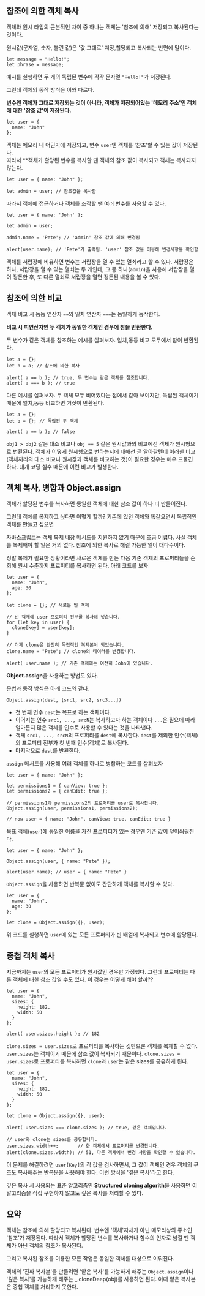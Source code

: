 ## 참조에 의한 객체 복사
객체와 원시 타입의 근본적인 차이 중 하나는 객체는 '참조에 의해' 저장되고 복사된다는 것이다.

원시값(문자열, 숫자, 불린 값)은 '값 그대로' 저장,할당되고 복사되는 반면에 말이다.

    let message = "Hello!";
    let phrase = message;

예시를 실행하면 두 개의 독립된 변수에 각각 문자열 `"Hello!"`가 저장된다.

그런데 객체의 동작 방식은 이와 다르다.    

**변수엔 객체가 그대로 저장되는 것이 아니라, 객체가 저장되어있는 '메모리 주소'인 객체에 대한 '참조 값'이 저장된다.**

    let user = {
      name: "John"
    };
객체는 메모리 내 어딘가에 저장되고, 변수 `user`엔 객체를 '참조'할 수 있는 값이 저장된다.    
따라서 **객체가 할당된 변수를 복사할 땐 객체의 참조 값이 복사되고 객체는 복사되지 않는다.

    let user = { name: "John" };

    let admin = user; // 참조값을 복사함

따라서 객체에 접근하거나 객체를 조작할 땐 여러 변수를 사용할 수 있다.

    let user = { name: 'John' };

    let admin = user;

    admin.name = 'Pete'; // 'admin' 참조 값에 의해 변경됨

    alert(user.name); // 'Pete'가 출력됨. 'user' 참조 값을 이용해 변경사항을 확인함

객체를 서랍장에 비유하면 변수는 서랍장을 열 수 있는 열쇠라고 할 수 있다. 서랍장은 하나, 서랍장을 열 수 있는 열쇠는 두 개인데, 그 중 하나(`admin`)을 사용해 서랍장을 열어 정돈한 후, 또 다른 열쇠로 서랍장을 열면 정돈된 내용을 볼 수 있다.

## 참조에 의한 비교

객체 비교 시 동등 연산자 `==`와 일치 연산자 `===`는 동일하게 동작한다.

**비교 시 피연산자인 두 객체가 동일한 객체인 경우에 참을 반환한다.**

두 변수가 같은 객체를 참조하는 예시를 살펴보자. 일치,동등 비교 모두에서 참이 반환된다.

    let a = {};
    let b = a; // 참조에 의한 복사

    alert( a == b ); // true, 두 변수는 같은 객체를 참조합니다.
    alert( a === b ); // true
다른 예시를 살펴보자. 두 객체 모두 비어있다는 점에서 같아 보이지만, 독립된 객체이기 때문에 일치,동등 비교하면 거짓이 반환된다.

    let a = {};
    let b = {}; // 독립된 두 객체

    alert( a == b ); // false

`obj1 > obj2` 같은 대소 비교나 `obj == 5` 같은 원시값과의 비교에선 객체가 원시형으로 변환된다. 객체가 어떻게 원시형으로 변하는지에 대해선 곧 알아갈텐데 이러한 비교(객체끼리의 대소 비교나 원시값과 객체를 비교하는 것)이 필요한 경우는 매우 드물긴 하다. 대개 코딩 실수 때문에 이런 비교가 발생한다.

## 객체 복사, 병합과 Object.assign

객체가 할당된 변수를 복사하면 동일한 객체에 대한 참조 값이 하나 더 만들어진다.

그런데 객체를 복제하고 싶다면 어떻게 할까? 기존에 있던 객체와 똑같으면서 독립적인 객체를 만들고 싶으면

자바스크립트는 객체 복제 내장 메서드를 지원하지 않기 때문에 조금 어렵다. 사실 객체를 복제해야 할 일은 거의 없다. 참조에 의한 복사로 해결 가능한 일이 대다수이다.

정말 복제가 필요한 상황이라면 새로운 객체를 만든 다음 기존 객체의 프로퍼티들을 순회해 원시 수준까지 프로퍼티를 복사하면 된다. 아래 코드를 보자 

    let user = {
      name: "John",
      age: 30
    };

    let clone = {}; // 새로운 빈 객체

    // 빈 객체에 user 프로퍼티 전부를 복사해 넣습니다.
    for (let key in user) {
      clone[key] = user[key];
    }

    // 이제 clone은 완전히 독립적인 복제본이 되었습니다.
    clone.name = "Pete"; // clone의 데이터를 변경합니다.

    alert( user.name ); // 기존 객체에는 여전히 John이 있습니다.

**Object.assign**을 사용하는 방법도 있다.

문법과 동작 방식은 아래 코드와 같다.

    Object.assign(dest, [src1, src2, src3...])
- 첫 번째 인수 `dest`는 목표로 하는 객체이다.
- 이어지는 인수 `src1, ..., srcN`는 복사하고자 하는 객체이다 `...`은 필요에 따라 얼마든지 많은 객체를 인수로 사용할 수 있다는 것을 나타낸다.
- 객체 `src1, ..., srcN`의 프로퍼티를 `dest`에 복사한다. `dest`를 제외한 인수(객체)의 프로퍼티 전부가 첫 번째 인수(객체)로 복사된다.
- 마지막으로 `dest`를 반환한다.

`assign` 메서드를 사용해 여러 객체를 하나로 병합하는 코드를 살펴보자

    let user = { name: "John" };

    let permissions1 = { canView: true };
    let permissions2 = { canEdit: true };

    // permissions1과 permissions2의 프로퍼티를 user로 복사합니다.
    Object.assign(user, permissions1, permissions2);

    // now user = { name: "John", canView: true, canEdit: true }

목표 객체(`user`)에 동일한 이름을 가진 프로퍼티가 있는 경우엔 기존 값이 덮어씌워진다.

    let user = { name: "John" };

    Object.assign(user, { name: "Pete" });

    alert(user.name); // user = { name: "Pete" }

`Object.assign`을 사용하면 반복문 없이도 간단하게 객체를 복사할 수 있다.

    let user = {
      name: "John",
      age: 30
    };

    let clone = Object.assign({}, user);

위 코드를 실행하면 `user`에 있는 모든 프로퍼티가 빈 배열에 복사되고 변수에 할당된다.

## 중첩 객체 복사
지금까지는 `user`의 모든 프로퍼티가 원시값인 경우만 가정했다. 그런데 프로퍼티는 다른 객체에 대한 참조 값일 수도 있다. 이 경우는 어떻게 해야 할까??

    let user = {
      name: "John",
      sizes: {
        height: 182,
        width: 50
      }
    };

    alert( user.sizes.height ); // 182

`clone.sizes = user.sizes`로 프로퍼티를 복사하는 것만으론 객체를 복제할 수 없다. `user.sizes`는 객체이기 때문에 참조 값이 복사되기 때문이다. `clone.sizes = user.sizes`로 프로퍼티를 복사하면 `clone`과 `user`는 같은 sizes를 공유하게 된다.

    let user = {
      name: "John",
      sizes: {
        height: 182,
        width: 50
      }
    };

    let clone = Object.assign({}, user);

    alert( user.sizes === clone.sizes ); // true, 같은 객체입니다.

    // user와 clone는 sizes를 공유합니다.
    user.sizes.width++;       // 한 객체에서 프로퍼티를 변경합니다.
    alert(clone.sizes.width); // 51, 다른 객체에서 변경 사항을 확인할 수 있습니다.

이 문제를 해결하려면 `user[Key]`의 각 값을 검사하면서, 그 값이 객체인 경우 객체의 구조도 복사해주는 반복문을 사용해야 한다. 이런 방식을 '깊은 복사'라고 한다.

깊은 복사 시 사용되는 표준 알고리즘인 **Structured cloning algorith**을 사용하면 이 알고리즘을 직접 구현하지 않고도 깊은 복사를 처리할 수 있다.

## 요약
객체는 참조에 의해 할당되고 복사된다. 변수엔 '객체'자체가 아닌 메모리상의 주소인 '참조'가 저장된다. 따라서 객체가 할당된 변수를 복사하거나 함수의 인자로 넘길 땐 객체가 아닌 객체의 참조가 복사된다.

그리고 복사된 참조를 이용한 모든 작업은 동일한 객체를 대상으로 이뤄진다.

객체의 '진짜 복사본'을 만들려면 '얕은 복사'를 가능하게 해주는 `Object.assign`이나 '깊은 복사'를 가능하게 해주는 _.cloneDeep(obj)를 사용하면 된다. 이때 얕은 복사본은 중첩 객체를 처리하지 못한다.